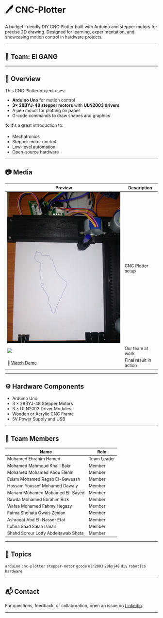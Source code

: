 # 🖊️ CNC-Plotter

A budget-friendly DIY CNC Plotter built with Arduino and stepper motors for precise 2D drawing. Designed for learning, experimentation, and showcasing motion control in hardware projects.

---

## 🧿 Team: El GANG

---

## 📌 Overview

This CNC Plotter project uses:
- **Arduino Uno** for motion control
- **3× 28BYJ-48 stepper motors** with **ULN2003 drivers**
- A pen mount for plotting on paper
- G-code commands to draw shapes and graphics

🛠️ It's a great introduction to:
- Mechatronics
- Stepper motor control
- Low-level automation
- Open-source hardware

---

## 📷 Media

| Preview | Description |
|--------|-------------|
| ![](Media/Project_image%20(1).jpg) | CNC Plotter setup |
| ![](Media/Team_picture%20(1).jpg) | Our team at work |
| 🎥 [Watch Demo](Media/Result_Video.mp4) | Final result in action |

---

## ⚙️ Hardware Components

- Arduino Uno
- 3 × 28BYJ-48 Stepper Motors
- 3 × ULN2003 Driver Modules
- Wooden or Acrylic CNC Frame
- 5V Power Supply and USB


---

## 👥 Team Members

| Name                                 | Role        |
|--------------------------------------|-------------|
| Mohamed Ebrahim Hamed                | Team Leader |
| Mohamed Mahmoud Khalil Bakr         | Member      |
| Mohamed Mohamed Abou Elenin         | Member      |
| Eslam Mohamed Ragab El-Gawessh       | Member      |
| Hossam Youssef Mohamed Dawaly       | Member      |
| Mariam Mohamed Mohamed El-Sayed     | Member      |
| Rawda Mohamed Ebrahim Rizk          | Member      |
| Wafaa Mohamed Fahmy Hegazy          | Member      |
| Fatma Shehata Owais Zeidan          | Member      |
| Ashraqat Abd El-Nasser Efat           | Member      |
| Lobna Saad Salah Ismail             | Member      |
| Shahd Sorour Lotfy Abdeltawab Sheta | Member      |

---

## 🧵 Topics

`arduino` `cnc-plotter` `stepper-motor` `gcode` `uln2003` `28byj48` `diy` `robotics` `hardware`

---

## 📬 Contact

For questions, feedback, or collaboration, open an issue on [Linkedin](www.linkedin.com/in/mohamed-ebrahim-hamed).

---
